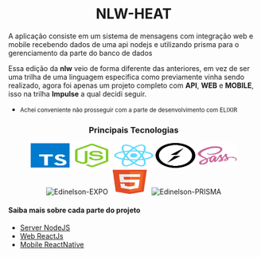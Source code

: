 <div align='center'>

# NLW-HEAT

</div>

A aplicação consiste em um sistema de mensagens com integração web e mobile recebendo dados de uma api nodejs e utilizando prisma para o gerenciamento da parte do banco de dados

Essa edição da **nlw** veio de forma diferente das anteriores, em vez de ser uma trilha de uma linguagem especifica como previamente vinha sendo realizado, agora foi apenas um projeto completo com **API**, **WEB** e **MOBILE**, isso na trilha **Impulse** a qual decidi seguir.

-   <small>Achei conveniente não prosseguir com a parte de desenvolvimento com ELIXIR</small>

<div align='center'>

### Principais Tecnologias

   <img alt="Edinelson-Ts" height="50" width="80" src="https://raw.githubusercontent.com/devicons/devicon/master/icons/typescript/typescript-original.svg">
  
   <img alt="Edinelson-NodeJs" height="50" width="80" src="https://raw.githubusercontent.com/devicons/devicon/master/icons/nodejs/nodejs-original.svg">
  
   <img alt="Edinelson-React" height="50" width="80" src="https://raw.githubusercontent.com/devicons/devicon/master/icons/react/react-original.svg">
   
   <img alt="Edinelson-SOCKET-IO" height="50" width="80" src="https://raw.githubusercontent.com/devicons/devicon/master/icons/socketio/socketio-original.svg">

   <img alt="Edinelson-SASS" height="50" width="80" src="https://raw.githubusercontent.com/devicons/devicon/master/icons/sass/sass-original.svg">

   <img alt="Edinelson-EXPO" height="50" width="50" src="https://seeklogo.com/images/E/expo-logo-01BB2BCFC3-seeklogo.com.png">
  
   <img alt="Edinelson-HTML" height="50" width="80" src="https://raw.githubusercontent.com/devicons/devicon/master/icons/html5/html5-original.svg">

   <img alt="Edinelson-PRISMA" height="50" width="150" src="https://tsed.io/prisma-2.svg">

</div>

#### Saiba mais sobre cada parte do projeto

-   [Server NodeJS](https://github.com/edinelsonslima/NLW/tree/master/nlw-heat/server)
-   [Web ReactJs](https://github.com/edinelsonslima/NLW/tree/master/nlw-heat/web)
-   [Mobile ReactNative](https://github.com/edinelsonslima/NLW/tree/master/nlw-heat/mobile)
